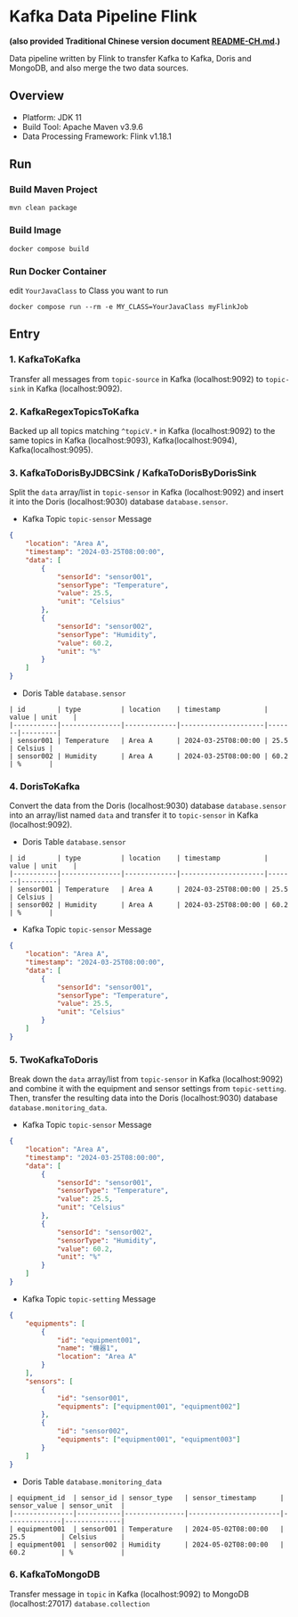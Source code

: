 # Kafka Data Pipeline Flink

**(also provided Traditional Chinese version document [README-CH.md](README-CH.md).)**  

Data pipeline written by Flink to transfer Kafka to Kafka, Doris and MongoDB, and also merge the two data sources.  

## Overview

- Platform: JDK 11
- Build Tool: Apache Maven v3.9.6
- Data Processing Framework: Flink v1.18.1


## Run

### Build Maven Project
```
mvn clean package
```

### Build Image
```
docker compose build
```

### Run Docker Container

edit `YourJavaClass` to Class you want to run  
```
docker compose run --rm -e MY_CLASS=YourJavaClass myFlinkJob
```



## Entry

### 1. KafkaToKafka

Transfer all messages from `topic-source` in Kafka (localhost:9092) to `topic-sink` in Kafka (localhost:9092).  


### 2. KafkaRegexTopicsToKafka

Backed up all topics matching `^topicV.*` in Kafka (localhost:9092) to the same topics in Kafka (localhost:9093), Kafka(localhost:9094), Kafka(localhost:9095).  

### 3. KafkaToDorisByJDBCSink / KafkaToDorisByDorisSink

Split the `data` array/list in `topic-sensor` in Kafka (localhost:9092) and insert it into the Doris (localhost:9030) database `database.sensor`.

- Kafka Topic `topic-sensor` Message
```json
{
    "location": "Area A",
    "timestamp": "2024-03-25T08:00:00",
    "data": [
        {
            "sensorId": "sensor001",
            "sensorType": "Temperature",
            "value": 25.5,
            "unit": "Celsius"
        },
        {
            "sensorId": "sensor002",
            "sensorType": "Humidity",
            "value": 60.2,
            "unit": "%"
        }
    ]
}
```

- Doris Table `database.sensor`
```
| id        | type          | location    | timestamp           | value | unit    |  
|-----------|---------------|-------------|---------------------|-------|---------|  
| sensor001 | Temperature   | Area A      | 2024-03-25T08:00:00 | 25.5  | Celsius |  
| sensor002 | Humidity      | Area A      | 2024-03-25T08:00:00 | 60.2  | %       |  
```

### 4. DorisToKafka

Convert the data from the Doris (localhost:9030) database `database.sensor` into an array/list named `data` and transfer it to `topic-sensor` in Kafka (localhost:9092).  

- Doris Table `database.sensor`

```
| id        | type          | location    | timestamp           | value | unit    |  
|-----------|---------------|-------------|---------------------|-------|---------|  
| sensor001 | Temperature   | Area A      | 2024-03-25T08:00:00 | 25.5  | Celsius |  
| sensor002 | Humidity      | Area A      | 2024-03-25T08:00:00 | 60.2  | %       |  
```

- Kafka Topic `topic-sensor` Message
```json
{
    "location": "Area A",
    "timestamp": "2024-03-25T08:00:00",
    "data": [
        {
            "sensorId": "sensor001",
            "sensorType": "Temperature",
            "value": 25.5,
            "unit": "Celsius"
        }
    ]
}
```



### 5. TwoKafkaToDoris

Break down the `data` array/list from `topic-sensor` in Kafka (localhost:9092) and combine it with the equipment and sensor settings from `topic-setting`. Then, transfer the resulting data into the Doris (localhost:9030) database `database.monitoring_data`.  

- Kafka Topic `topic-sensor` Message
```json
{
    "location": "Area A",
    "timestamp": "2024-03-25T08:00:00",
    "data": [
        {
            "sensorId": "sensor001",
            "sensorType": "Temperature",
            "value": 25.5,
            "unit": "Celsius"
        },
        {
            "sensorId": "sensor002",
            "sensorType": "Humidity",
            "value": 60.2,
            "unit": "%"
        }
    ]
}
```

- Kafka Topic `topic-setting` Message
```json
{
    "equipments": [
        {
            "id": "equipment001",
            "name": "機器1",
            "location": "Area A"
        }
    ],
    "sensors": [
        {
            "id": "sensor001",
            "equipments": ["equipment001", "equipment002"]
        },
        {
            "id": "sensor002",
            "equipments": ["equipment001", "equipment003"]
        }
    ]
}
```

- Doris Table `database.monitoring_data`
```
| equipment_id  | sensor_id | sensor_type   | sensor_timestamp      | sensor_value | sensor_unit  |  
|---------------|-----------|---------------|-----------------------|--------------|--------------|  
| equipment001  | sensor001 | Temperature   | 2024-05-02T08:00:00   | 25.5         | Celsius      |  
| equipment001  | sensor002 | Humidity      | 2024-05-02T08:00:00   | 60.2         | %            |  
```

### 6. KafkaToMongoDB

Transfer message in `topic` in Kafka (localhost:9092) to MongoDB (localhost:27017) `database.collection`  

